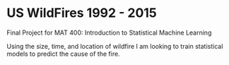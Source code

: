 # US WildFires 1992 - 2015  

Final Project for MAT 400: Introduction to Statistical Machine Learning  

Using the size, time, and location of wildfire I am looking to train statistical
models to predict the cause of the fire.
